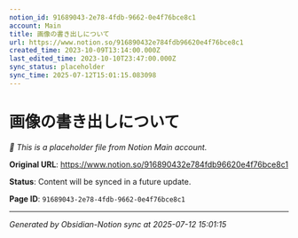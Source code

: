 ```yaml
---
notion_id: 91689043-2e78-4fdb-9662-0e4f76bce8c1
account: Main
title: 画像の書き出しについて
url: https://www.notion.so/916890432e784fdb96620e4f76bce8c1
created_time: 2023-10-09T13:14:00.000Z
last_edited_time: 2023-10-10T23:47:00.000Z
sync_status: placeholder
sync_time: 2025-07-12T15:01:15.083098
---
```


# 画像の書き出しについて

*🔄 This is a placeholder file from Notion Main account.*

**Original URL**: https://www.notion.so/916890432e784fdb96620e4f76bce8c1

**Status**: Content will be synced in a future update.

**Page ID**: `91689043-2e78-4fdb-9662-0e4f76bce8c1`

---

*Generated by Obsidian-Notion sync at 2025-07-12 15:01:15*
